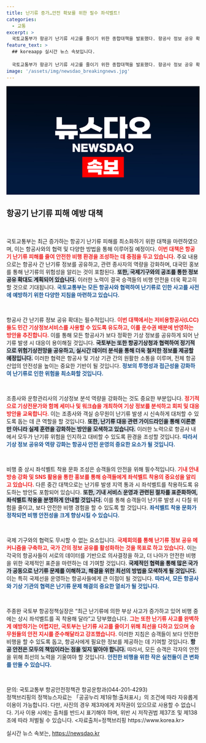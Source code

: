 ```yaml
---
title: 난기류 증가…안전 확보를 위한 필수 좌석벨트!
categories:
  - 교통
excerpt: >
  국토교통부가 항공기 난기류 사고를 줄이기 위한 종합대책을 발표했다. 항공사 정보 공유 확대와 기상교육 강화로 안전한 비행 환경을 조성하고, 승객들에게 기내에서 좌석벨트 착용의 중요성을 강조한다. 난기류로 인한 사고 예방에 대한 새로운 전환점을 기대해보자!
feature_text: >
  ## koreaapp 실시간 뉴스 속보입니다.

  국토교통부가 항공기 난기류 사고를 줄이기 위한 종합대책을 발표했다. 항공사 정보 공유 확대와 기상교육 강화로 안전한 비행 환경을 조성하고, 승객들에게 기내에서 좌석벨트 착용의 중요성을 강조한다. 난기류로 인한 사고 예방에 대한 새로운 전환점을 기대해보자!
image: '/assets/img/newsdao_breakingnews.jpg'
---
```


<p><img src="/assets/img/newsdao_breakingnews.jpg" alt="koreaapp 속보" /></p>

<h2 data-ke-size="size26">항공기 난기류 피해 예방 대책</h2>

<p data-ke-size="size16">&nbsp;</p>

<p>국토교통부는 최근 증가하는 항공기 난기류 피해를 최소화하기 위한 대책을 마련하였으며, 이는 항공사와의 협력 및 다양한 방법을 통해 이루어질 예정이다. <b><span style="color: #ee2323;">이번 대책은 항공기 난기류 피해를 줄여 안전한 비행 환경을 조성하는 데 중점을 두고 있습니다.</span></b> 주요 내용으로는 항공사 간 난기류 정보를 공유하고, 관련 종사자의 역량을 강화하며, 대국민 홍보를 통해 난기류의 위험성을 알리는 것이 포함된다. <b><span style="background-color: #21538527;">또한, 국제기구와의 공조를 통한 정보 공유 확대도 계획되어 있습니다.</span></b> 이러한 노력이 결국 승객들의 비행 안전을 더욱 확고히 할 것으로 기대됩니다. <b><span style="color: #1a5490;">국토교통부는 모든 항공사와 협력하여 난기류로 인한 사고를 사전에 예방하기 위한 다양한 지침을 마련하고 있습니다.</span></b></p>

<p data-ke-size="size16">&nbsp;</p>

<p>항공사 간 난기류 정보 공유 확대는 필수적입니다. <b><span style="color: #ee2323;">이번 대책에서는 저비용항공사(LCC)들도 민간 기상정보서비스를 사용할 수 있도록 유도하고, 이를 운수권 배분에 반영하는 방안을 추진합니다.</span></b> 이를 통해 모든 항공사가 보다 정확한 기상 정보를 공유하게 되어 난기류 발생 시 대응이 용이해질 것입니다. <b><span style="background-color: #21538527;">국토부는 또한 항공기상청과 협력하여 정기적으로 위험기상전망을 공유하고, 실시간 데이터 분석을 통해 더욱 철저한 정보를 제공할 예정입니다.</span></b> 이러한 협력은 항공사 및 기상 기관 간의 원활한 소통을 이루며, 전체 항공 산업의 안전성을 높이는 중요한 기반이 될 것입니다. <b><span style="color: #1a5490;">정보의 투명성과 접근성을 강화하여 난기류로 인한 위험을 최소화할 것입니다.</span></b></p>

<p data-ke-size="size16">&nbsp;</p>

<p>조종사와 운항관리사의 기상정보 분석 역량을 강화하는 것도 중요한 부분입니다. <b><span style="color: #ee2323;">정기적으로 기상전문가와 함께 세미나 및 워크숍을 개최하여 기상 정보를 분석하고 회피 및 대응 방안을 교육합니다.</span></b> 이는 조종사와 객실 승무원이 난기류 발생 시 신속하게 대처할 수 있도록 돕는 데 큰 역할을 할 것입니다. <b><span style="background-color: #21538527;">또한, 난기류 대응 관련 가이드라인을 통해 이론뿐만 아니라 실제 훈련을 강화하는 방안을 모색하고 있습니다.</span></b> 이러한 노력으로 항공사 내에서 모두가 난기류 위험을 인지하고 대비할 수 있도록 환경을 조성할 것입니다. <b><span style="color: #1a5490;">따라서 기상 정보 공유와 역량 강화는 항공사 안전 운영의 중요한 요소가 될 것입니다.</span></b></p>

<p data-ke-size="size16">&nbsp;</p>

<p>비행 중 상시 좌석벨트 착용 문화 조성은 승객들의 안전을 위해 필수적입니다. <b><span style="color: #ee2323;">기내 안내방송 강화 및 SNS 활용을 통한 홍보를 통해 승객들에게 좌석벨트 착용의 중요성을 알리고 있습니다.</span></b> 다른 중간 대책으로는 난기류 발생 지역 통과 시 좌석벨트를 착용하도록 유도하는 방안도 포함되어 있습니다. <b><span style="background-color: #21538527;">또한, 기내 서비스 운영과 관련된 절차를 표준화하여, 좌석벨트 착용을 분명하게 안내할 것입니다.</span></b> 이를 통해 승객들이 난기류 발생 시 다칠 위험을 줄이고, 보다 안전한 비행 경험을 할 수 있도록 할 것입니다. <b><span style="color: #1a5490;">좌석벨트 착용 문화가 정착되면 비행 안전성을 크게 향상시킬 수 있습니다.</span></b></p>

<p data-ke-size="size16">&nbsp;</p>

<p>국제 기구와의 협력도 무시할 수 없는 요소입니다. <b><span style="color: #ee2323;">국제회의를 통해 난기류 정보 공유 메커니즘을 구축하고, 국가 간의 정보 공유를 활성화하는 것을 목표로 하고 있습니다.</span></b> 이는 각국의 항공사들이 서로의 데이터를 기반으로 의사결정을 하고, 더 나아가 안전한 비행을 위한 국제적인 표준을 마련하는 데 기여할 것입니다. <b><span style="background-color: #21538527;">국제적인 협력을 통해 많은 국가가 공동으로 난기류 문제를 이해하고, 해결을 위한 최선의 방법을 모색하게 될 것입니다.</span></b> 이는 특히 국제선을 운영하는 항공사들에게 큰 이점이 될 것입니다. <b><span style="color: #1a5490;">따라서, 모든 항공사와 기상 기관의 협력은 난기류 문제 해결의 중요한 열쇠가 될 것입니다.</span></b></p>

<p data-ke-size="size16">&nbsp;</p>

<p>주종완 국토부 항공정책실장은 “최근 난기류에 의한 부상 사고가 증가하고 있어 비행 중에는 상시 좌석벨트를 꼭 착용해 달라”고 당부했습니다. <b><span style="color: #ee2323;">그는 또한 난기류 사고를 완벽하게 예방하기는 어렵지만, 국토부는 난기류 사고를 줄이기 위해 최선을 다하고 있으며 승무원들의 안전 지시를 준수해달라고 강조했습니다.</span></b> 이러한 지침은 승객들이 보다 안전한 비행을 할 수 있도록 돕고, 항공사에게 필요한 정보를 제공하는 데 기여할 것입니다. <b><span style="background-color: #21538527;">항공 안전은 모두의 책임이라는 점을 잊지 말아야 합니다.</span></b> 따라서, 모든 승객은 각자의 안전을 위해 최선의 노력을 기울여야 할 것입니다. <b><span style="color: #1a5490;">안전한 비행을 위한 작은 실천들이 큰 변화를 만들 수 있습니다.</span></b></p>

<p data-ke-size="size16">&nbsp;</p>

<p>문의: 국토교통부 항공안전정책관 항공운항과(044-201-4293)<br />
정책브리핑의 정책뉴스자료는 「공공누리 제1유형:출처표시」의 조건에 따라 자유롭게 이용이 가능합니다. 다만, 사진의 경우 제3자에게 저작권이 있으므로 사용할 수 없습니다. 기사 이용 시에는 출처를 반드시 표기해야 하며, 위반 시 저작권법 제37조 및 제138조에 따라 처벌될 수 있습니다. &lt;자료출처=정책브리핑 https://www.korea.kr></p>
실시간 뉴스 속보는, <a href="https://newsdao.kr" rel="dofollow">https://newsdao.kr</a>


